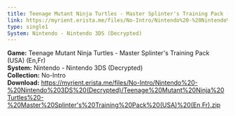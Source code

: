 ```yaml
---
title: Teenage Mutant Ninja Turtles - Master Splinter's Training Pack (USA) (En,Fr)
link: https://myrient.erista.me/files/No-Intro/Nintendo%20-%20Nintendo%203DS%20(Decrypted)/Teenage%20Mutant%20Ninja%20Turtles%20-%20Master%20Splinter's%20Training%20Pack%20(USA)%20(En,Fr).zip
type: single1
System: Nintendo - Nintendo 3DS (Decrypted)
---
```

<b>Game:</b> Teenage Mutant Ninja Turtles - Master Splinter's Training Pack (USA) (En,Fr)<br>
<b>System:</b> Nintendo - Nintendo 3DS (Decrypted)<br>
<b>Collection:</b> No-Intro<br>
<b>Download:</b> https://myrient.erista.me/files/No-Intro/Nintendo%20-%20Nintendo%203DS%20(Decrypted)/Teenage%20Mutant%20Ninja%20Turtles%20-%20Master%20Splinter's%20Training%20Pack%20(USA)%20(En,Fr).zip